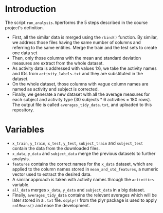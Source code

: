 # Introduction

The script `run_analysis.R`performs the 5 steps described in the course project's definition.

* First, all the similar data is merged using the `rbind()` function. By similar, we address those files having the same number of columns and referring to the same entities. Merge the train and the test sets to create one data set
* Then, only those columns with the mean and standard deviation measures are extract from the whole dataset.
* As activity data is addressed with values 1:6, we take the activity names and IDs from `activity_labels.txt` and they are substituted in the dataset.
* On the whole dataset, those columns with vague column names are named as activity and subject is corrected.
* Finally, we generate a new dataset with all the average measures for each subject and activity type (30 subjects * 6 activities = 180 rows). The output file is called `averages_tidy_data.txt`, and uploaded to this repository.

# Variables

* `x_train`, `y_train`, `x_test`, `y_test`, `subject_train` and `subject_test` contain the data from the downloaded files.
* `x_data`, `y_data` and `subject_data` merge the previous datasets to further analysis.
* `features` contains the correct names for the `x_data` dataset, which are applied to the column names stored in `mean_and_std_features`, a numeric vector used to extract the desired data.
* A similar approach is taken with activity names through the `activities` variable.
* `all_data` merges `x_data`, `y_data` and `subject_data` in a big dataset.
* Finally, `averages_tidy_data` contains the relevant averages which will be later stored in a `.txt` file. `ddply()` from the plyr package is used to apply `colMeans()` and ease the development.

